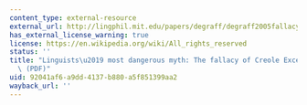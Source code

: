 ```yaml
---
content_type: external-resource
external_url: http://lingphil.mit.edu/papers/degraff/degraff2005fallacy_of_creole_exceptionalism.pdf
has_external_license_warning: true
license: https://en.wikipedia.org/wiki/All_rights_reserved
status: ''
title: "Linguists\u2019 most dangerous myth: The fallacy of Creole Exceptionalism.\u201D\
  \ (PDF)"
uid: 92041af6-a9dd-4137-b880-a5f851399aa2
wayback_url: ''
---
```

